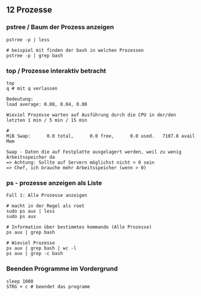 ## 12 Prozesse 

### pstree / Baum der Prozess anzeigen 

```
pstree -p | less 

# beispiel mit finden der bash in welchen Prozessen
pstree -p | grep bash 
```

### top / Prozesse interaktiv betracht 

```
top 
q # mit q verlassen 
```

```
Bedeutung:
load average: 0.08, 0.04, 0.00

Wieviel Prozesse warten auf Ausführung durch die CPU in der/den letzten 1 min / 5 min / 15 min 
```

```
# 
MiB Swap:      0.0 total,      0.0 free,      0.0 used.   7107.8 avail Mem

Swap - Daten die auf Festplatte ausgelagert werden, weil zu wenig Arbeitsspeicher da 
=> Achtung: Sollte auf Servern möglichst nicht > 0 sein 
=> Chef, ich brauche mehr Arbeitsspeicher (wenn > 0) 

```

### ps - prozesse anzeigen als Liste 

```
Fall 1: Alle Prozesse anzeigen 

# macht in der Regel als root 
sudo ps aux | less
sudo ps aux 

# Information über bestimmtes kommando (Alle Prozesse)  
ps aux | grep bash

# Wieviel Prozesse 
ps aux | grep bash | wc -l
ps aux | grep -c bash
```

### Beenden Programme im Vordergrund 

```
sleep 1000
STRG + c # beendet das programm 
```

